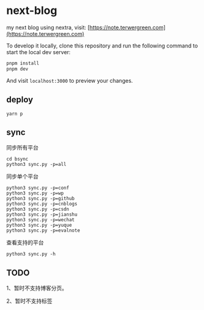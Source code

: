 # next-blog

my next blog using nextra, visit: [https://note.terwergreen.com](https://note.terwergreen.com)

To develop it locally, clone this repository and run the following command to start the local dev server:

```bash
pnpm install
pnpm dev
```

And visit `localhost:3000` to preview your changes.

## deploy

```
yarn p
```

## sync

同步所有平台

```
cd bsync
python3 sync.py -p=all
```

同步单个平台

```
python3 sync.py -p=conf
python3 sync.py -p=wp
python3 sync.py -p=github
python3 sync.py -p=cnblogs
python3 sync.py -p=csdn
python3 sync.py -p=jianshu
python3 sync.py -p=wechat
python3 sync.py -p=yuque
python3 sync.py -p=evalnote
```

查看支持的平台

```
python3 sync.py -h
```

## TODO

1、暂时不支持博客分页。

2、暂时不支持标签
